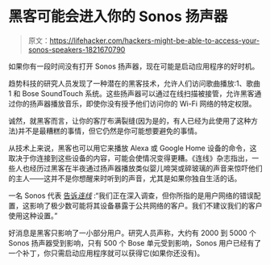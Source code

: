# 黑客可能会进入你的 Sonos 扬声器

> 原文：<https://lifehacker.com/hackers-might-be-able-to-access-your-sonos-speakers-1821670790>

如果你有一段时间没有打开 Sonos 扬声器，现在可能是启动应用程序的好时机。



趋势科技的研究人员发现了一种潜在的黑客技术，允许人们访问歌曲播放:1、歌曲 1 和 Bose SoundTouch 系统。这些扬声器可以通过在线扫描被接管，允许黑客通过你的扬声器播放音乐，即使你没有授予他们访问你的 Wi-Fi 网络的特定权限。

诚然，就黑客而言，让你的客厅布满裂缝(因为是的，有人已经为此使用了这种方法)并不是最糟糕的事情，但它仍然是你可能想要避免的事情。

从技术上来说，黑客也可以用它来播放 Alexa 或 Google Home 设备的命令，这取决于你连接到这些设备的内容，可能会使情况变得更糟。《连线》杂志指出，一些人也经历过黑客在半夜通过扬声器播放类似婴儿啼哭或碎玻璃的声音来惊吓他们的主人——这并不是你想醒来时听到的声音，尤其是如果你独自生活的话。

一名 Sonos 代表 [告诉*连线*](https://www.wired.com/story/hackers-can-rickroll-sonos-bose-speakers-over-internet/) :“我们正在深入调查，但你所指的是用户网络的错误配置，这影响了极少数可能将其设备暴露于公共网络的客户。我们不建议我们的客户使用这种设置。”

好消息是黑客只影响了一小部分用户。研究人员声称，大约有 2000 到 5000 个 Sonos 扬声器受到影响，只有 500 个 Bose 单元受到影响，Sonos 用户已经有了一个补丁，你只需启动应用程序就可以获得它(如果你还没有)。